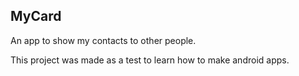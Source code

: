 ## MyCard

An app to show my contacts to other people.

This project was made as a test to learn how to make android apps.
